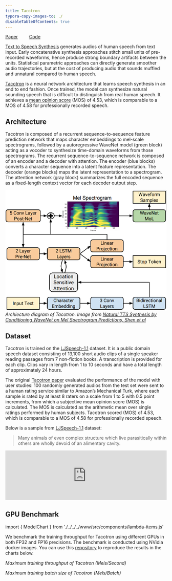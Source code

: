 ```yaml
---
title: Tacotron
typora-copy-images-to: ./
disableTableOfContents: true
---
```


[Paper](https://arxiv.org/abs/1712.05884)   &nbsp; &nbsp; &nbsp; &nbsp; [Code](https://github.com/NVIDIA/DeepLearningExamples/tree/master/PyTorch/SpeechSynthesis/Tacotron2)

[Text to Speech Synthesis](https://en.wikipedia.org/wiki/Speech_synthesis) generates audios of human speech from text input. Early concatenative synthesis approaches stitch small units of pre-recorded waveforms, hence produce strong boundary artifacts between the units. Statistical parametric approaches can directly generate smoother audio trajectories, but at the cost of producing audio that sounds muffled and unnatural compared to human speech.

[Tacotron](https://arxiv.org/abs/1712.05884) is a neural network architecture that learns speech synthesis in an end to end fashion. Once trained, the model can synthesize natural sounding speech that is difficult to distinguish from real human speech. It achieves a [mean opinion score](https://en.wikipedia.org/wiki/Mean_opinion_score) (MOS) of 4.53, which is comparable to a MOS of 4.58 for professionally recorded speech.

## Architecture

Tacotron is composed of a recurrent sequence-to-sequence feature prediction network that maps character embeddings to mel-scale spectrograms, followed by a autoregressive WaveNet model (green block) acting as a vocoder to synthesize time-domain waveforms from those spectrograms. The recurrent sequence-to-sequence network is composed of an encoder and a decoder with attention. The encoder (blue blocks) converts a character sequence into a latent feature representation. The decoder (orange blocks) maps the latent representation to a spectrogram. The attention network (gray block) summarizes the full encoded sequence as a fixed-length context vector for each decoder output step.


![Tacotron](tacotron.png)
*Archiecture diagram of Tacotron. Image from [Natural TTS Synthesis by Conditioning WaveNet on Mel Spectrogram Predictions, Shen et al](https://arxiv.org/abs/1712.05884)*

## Dataset

Tacotron is trained on the [LJSpeech-1.1](https://keithito.com/LJ-Speech-Dataset/) dataset. It is a public domain speech dataset consisting of 13,100 short audio clips of a single speaker reading passages from 7 non-fiction books. A transcription is provided for each clip. Clips vary in length from 1 to 10 seconds and have a total length of approximately 24 hours. 

The original [Tacotron paper](https://arxiv.org/abs/1712.05884) evaluated the performance of the model with user studies: 100 randomly generated audios from the test set were sent to a human rating service similar to Amazon’s Mechanical Turk, where each sample is rated by at least 8 raters on a scale from 1 to 5 with 0.5 point increments, from which a subjective mean opinion score (MOS) is calculated. The MOS is calculated as the arithmetic mean over single ratings performed by human subjects. Tacotron scored (MOS) of 4.53, which is comparable to a MOS of 4.58 for professionally recorded speech.

<!-- Mel stands for Mel Spectrogram, a way of visualizing sound as a Spectrogram in [Mel Scale](https://en.wikipedia.org/wiki/Mel_scale). The Mel Scale converts sound into numbers so that the distance between the numbers matches the distance as it registers to the human ear. It is a “perceptual” scale, where each tone in Hz has a perceptual pitch on the Mel Scale.  -->

<!-- ![MovieLens](movielens.png)*MovieLens gives personalized movie recommendations to users based on their rating. Image from [MovieLens](https://movielens.org/)* -->


Below is a sample from [LJSpeech-1.1](https://keithito.com/LJ-Speech-Dataset/) dataset:



> Many animals of even complex structure which live parasitically within others are wholly devoid of an alimentary cavity.


<iframe allowtransparency="true" style="background: #FFFFFF;" width="100%" height="155" frameborder="0"
src="https://keithito.com/LJ-Speech-Dataset/LJ025-0076.wav"></iframe>

## GPU Benchmark

import { ModelChart } from './../../../www/src/components/lambda-items.js'

We benchmark the training throughput for Tacotron using different GPUs in both FP32 and FP16 precisions. The benchmark is conducted using NVidia docker images. You can use this [repository](https://github.com/lambdal/deeplearning-benchmark) to reproduce the results in the charts below.


<ModelChart selected_model='tacotron2' selected_gpu='V100' selected_metric="throughput"/>

*Maximum training throughput of Tacotron (Mels/Second)*


<ModelChart selected_model='tacotron2' selected_gpu='V100' selected_metric="bs"/>

*Maximum training batch size of Tacotron (Mels/Batch)*

